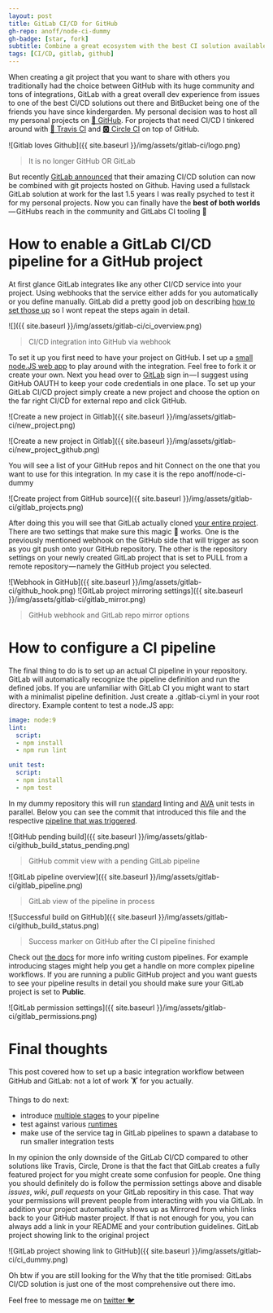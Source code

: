 ```yaml
---
layout: post
title: GitLab CI/CD for GitHub
gh-repo: anoff/node-ci-dummy
gh-badge: [star, fork]
subtitle: Combine a great ecosystem with the best CI solution available
tags: [CI/CD, gitlab, github]
---
```


When creating a git project that you want to share with others you traditionally had the choice between GitHub with its huge community and tons of integrations, GitLab with a great overall dev experience from issues to one of the best CI/CD solutions out there and BitBucket being one of the friends you have since kindergarden. My personal decision was to host all my personal projects on [🦑 GitHub](https://github.com/anoff). For projects that need CI/CD I tinkered around with [👷‍ Travis CI](https://travis-ci.org/) and [🅾️ Circle CI](https://circleci.com/) on top of GitHub.

![Gitlab loves Github]({{ site.baseurl }}/img/assets/gitlab-ci/logo.png)
> It is no longer GitHub OR GitLab

But recently [GitLab announced](https://about.gitlab.com/features/github/) that their amazing CI/CD solution can now be combined with git projects hosted on Github. Having used a fullstack GitLab solution at work for the last 1.5 years I was really psyched to test it for my personal projects. Now you can finally have the **best of both worlds** — GitHubs reach in the community and GitLabs CI tooling 💃

# How to enable a GitLab CI/CD pipeline for a GitHub project

At first glance GitLab integrates like any other CI/CD service into your project. Using webhooks that the service either adds for you automatically or you define manually. GitLab did a pretty good job on describing [how to set those up](https://docs.gitlab.com/ee/ci/ci_cd_for_external_repos/github_integration.html) so I wont repeat the steps again in detail.

![]({{ site.baseurl }}/img/assets/gitlab-ci/ci_overview.png)
> CI/CD integration into GitHub via webhook

To set it up you first need to have your project on GitHub. I set up a [small node.JS web app](https://github.com/anoff/node-ci-dummy) to play around with the integration. Feel free to fork it or create your own. Next you head over to [GitLab](https://gitlab.com/) sign in — I suggest using GitHub OAUTH to keep your code credentials in one place. To set up your GitLab CI/CD project simply create a new project and choose the option on the far right CI/CD for external repo and click GitHub.

![Create a new project in Gitlab]({{ site.baseurl }}/img/assets/gitlab-ci/new_project.png)

![Create a new project in Gitlab]({{ site.baseurl }}/img/assets/gitlab-ci/new_project_github.png)

You will see a list of your GitHub repos and hit Connect on the one that you want to use for this integration. In my case it is the repo anoff/node-ci-dummy

![Create project from GitHub source]({{ site.baseurl }}/img/assets/gitlab-ci/gitlab_projects.png)

After doing this you will see that GitLab actually cloned [your entire project](https://gitlab.com/anoff/node-ci-dummy). There are two settings that make sure this magic 🧙‍ works. One is the previously mentioned webhook on the GitHub side that will trigger as soon as you git push onto your GitHub repository. The other is the repository settings on your newly created GitLab project that is set to PULL from a remote repository — namely the GitHub project you selected.

![Webhook in GitHub]({{ site.baseurl }}/img/assets/gitlab-ci/github_hook.png)
![GitLab project mirroring settings]({{ site.baseurl }}/img/assets/gitlab-ci/gitlab_mirror.png)
> GitHub webhook and GitLab repo mirror options

# How to configure a CI pipeline

The final thing to do is to set up an actual CI pipeline in your repository. GitLab will automatically recognize the pipeline definition and run the defined jobs. If you are unfamiliar with GitLab CI you might want to start with a minimalist pipeline definition. Just create a .gitlab-ci.yml in your root directory. Example content to test a node.JS app:

```yml
image: node:9
lint:
  script:
  - npm install
  - npm run lint

unit test:
  script:
  - npm install
  - npm test
```

In my dummy repository this will run [standard](https://standardjs.com/) linting and [AVA](https://github.com/avajs/ava) unit tests in parallel. Below you can see the commit that introduced this file and the respective [pipeline that was triggered](https://gitlab.com/anoff/node-ci-dummy/pipelines/19765773).

![GitHub pending build]({{ site.baseurl }}/img/assets/gitlab-ci/github_build_status_pending.png)
> GitHub commit view with a pending GitLab pipeline

![GitLab pipeline overview]({{ site.baseurl }}/img/assets/gitlab-ci/gitlab_pipeline.png)
>GitLab view of the pipeline in process

![Successful build on GitHub]({{ site.baseurl }}/img/assets/gitlab-ci/github_build_status.png)
>Success marker on GitHub after the CI pipeline finished

Check out [the docs](https://docs.gitlab.com/ee/ci/yaml/) for more info writing custom pipelines. For example introducing stages might help you get a handle on more complex pipeline workflows. If you are running a public GitHub project and you want guests to see your pipeline results in detail you should make sure your GitLab project is set to **Public**.

![GitLab permission settings]({{ site.baseurl }}/img/assets/gitlab-ci/gitlab_permissions.png)

# Final thoughts

This post covered how to set up a basic integration workflow between GitHub and GitLab: not a lot of work 🏋️‍ for you actually.

Things to do next:

- introduce [multiple stages](https://docs.gitlab.com/ee/ci/yaml/#stages) to your pipeline
- test against various [runtimes](https://docs.gitlab.com/ee/ci/yaml/#image-and-services)
- make use of the service tag in GitLab pipelines to spawn a database to run smaller integration tests

In my opinion the only downside of the GitLab CI/CD compared to other solutions like Travis, Circle, Drone is that the fact that GitLab creates a fully featured project for you might create some confusion for people. One thing you should definitely do is follow the permission settings above and disable _issues_, _wiki_, _pull requests_ on your GitLab repositiry in this case. That way your permissions will prevent people from interacting with you via GitLab. In addition your project automatically shows up as Mirrored from which links back to your GitHub master project. If that is not enough for you, you can always add a link in your README and your contribution guidelines.
GitLab project showing link to the original project

![GitLab project showing link to GitHub]({{ site.baseurl }}/img/assets/gitlab-ci/ci_dummy.png)

Oh btw if you are still looking for the Why that the title promised: GitLabs CI/CD solution is just one of the most comprehensive out there imo.

Feel free to message me on [twitter 🐦](https://twitter.com/an0xff)